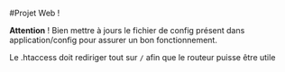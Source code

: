 #Projet Web ! 

**Attention** ! Bien mettre à jours le fichier de config présent dans application/config pour assurer un bon fonctionnement.

Le .htaccess doit rediriger tout sur `/` afin que le routeur puisse être utile